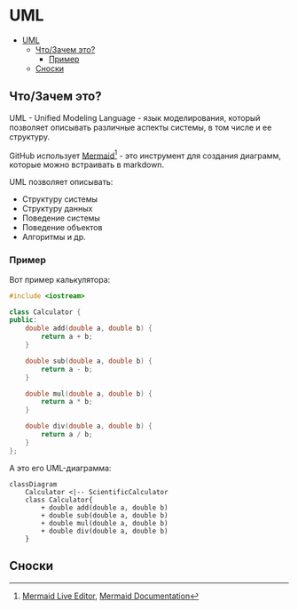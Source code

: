 
# UML

- [UML](#uml)
  - [Что/Зачем это?](#чтозачем-это)
    - [Пример](#пример)
  - [Сноски](#сноски)

## Что/Зачем это?

UML - Unified Modeling Language - язык моделирования, который позволяет описывать различные аспекты системы, в том числе и ее структуру.

GitHub использует [Mermaid](https://mermaid-js.github.io/mermaid/#/)[^1] - это инструмент для создания диаграмм, которые можно встраивать в markdown.

UML позволяет описывать:

  * Структуру системы
  * Структуру данных
  * Поведение системы
  * Поведение объектов
  * Алгоритмы и др.

### Пример

Вот пример калькулятора:

```cpp
#include <iostream>

class Calculator {
public:
    double add(double a, double b) {
        return a + b;
    }

    double sub(double a, double b) {
        return a - b;
    }

    double mul(double a, double b) {
        return a * b;
    }

    double div(double a, double b) {
        return a / b;
    }
};
```

А это его UML-диаграмма:

```mermaid
classDiagram
    Calculator <|-- ScientificCalculator
    class Calculator{
        + double add(double a, double b)
        + double sub(double a, double b)
        + double mul(double a, double b)
        + double div(double a, double b)
    }
```

## Сноски

[^1]: [Mermaid Live Editor](https://mermaid-js.github.io/mermaid-live-editor/), [Mermaid Documentation](https://mermaid-js.github.io/mermaid/#/)